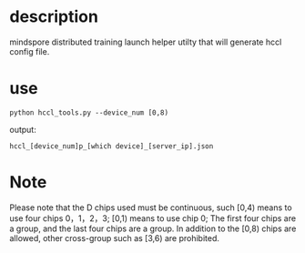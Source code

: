 # description

mindspore distributed training launch helper utilty that will generate hccl config file.

# use

```
python hccl_tools.py --device_num [0,8)
```

output:
```
hccl_[device_num]p_[which device]_[server_ip].json
```

# Note
Please note that the D chips used must be continuous, such [0,4) means to use four chips 0，1，2，3; [0,1) means to use chip 0; The first four chips are a group, and the last four chips are a group. In addition to the [0,8) chips are allowed, other cross-group such as [3,6) are prohibited.